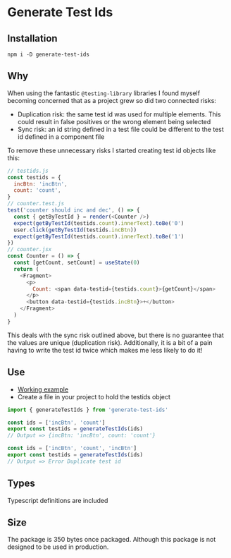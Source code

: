 # Generate Test Ids

## Installation

`npm i -D generate-test-ids`

## Why

When using the fantastic `@testing-library` libraries I found myself becoming concerned that as a project grew so did two connected risks:

- Duplication risk: the same test id was used for multiple elements. This could result in false positives or the wrong element being selected
- Sync risk: an id string defined in a test file could be different to the test id defined in a component file

To remove these unnecessary risks I started creating test id objects like this:

```javascript
// testids.js
const testids = {
  incBtn: 'incBtn',
  count: 'count',
}
// counter.test.js
test('counter should inc and dec', () => {
  const { getByTestId } = render(<Counter />)
  expect(getByTestId(testids.count).innerText).toBe('0')
  user.click(getByTestId(testids.incBtn))
  expect(getByTestId(testids.count).innerText).toBe('1')
})
// counter.jsx
const Counter = () => {
  const [getCount, setCount] = useState(0)
  return (
    <Fragment>
      <p>
        Count: <span data-testid={testids.count}>{getCount}</span>
      </p>
      <button data-testid={testids.incBtn}>+</button>
    </Fragment>
  )
}
```

This deals with the sync risk outlined above, but there is no guarantee that the values are unique (duplication risk). Additionally, it is a bit of a pain having to write the test id twice which makes me less likely to do it!

## Use

- [Working example](https://codesandbox.io/s/generate-test-ids-example-t4ise)
- Create a file in your project to hold the testids object

```javascript
import { generateTestIds } from 'generate-test-ids'

const ids = ['incBtn', 'count']
export const testids = generateTestIds(ids)
// Output => {incBtn: 'incBtn', count: 'count'}

const ids = ['incBtn', 'count', 'incBtn']
export const testids = generateTestIds(ids)
// Output => Error Duplicate test id
```

## Types

Typescript definitions are included

## Size

The package is 350 bytes once packaged. Although this package is not designed to be used in production.
